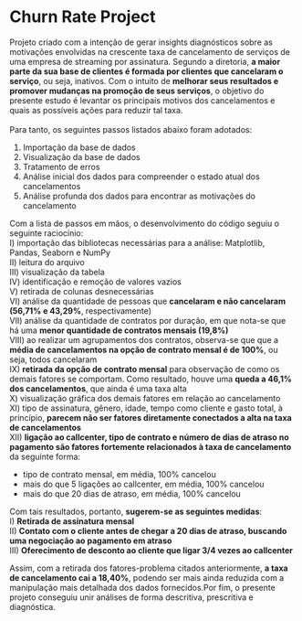 # Churn Rate Project
Projeto criado com a intenção de gerar insights diagnósticos sobre as motivações envolvidas na crescente taxa de cancelamento de serviços de uma empresa de streaming por assinatura. Segundo a diretoria, **a maior parte da sua base de clientes é formada por clientes que cancelaram o serviço**, ou seja, inativos. Com o intuito de **melhorar seus resultados e promover mudanças na promoção de seus serviços**, o objetivo do presente estudo é levantar os principais motivos dos cancelamentos e quais as possíveis ações para reduzir tal taxa.
<br/><br/>
Para tanto, os seguintes passos listados abaixo foram adotados:
1) Importação da base de dados
   <br/>
2) Visualização da base de dados
   <br/>
3) Tratamento de erros
   <br/>
5) Análise inicial dos dados para compreender o estado atual dos cancelamentos
   <br/>
6) Análise profunda dos dados para encontrar as motivações do cancelamento
   <br/>
  
Com a lista de passos em mãos, o desenvolvimento do código seguiu o seguinte raciocínio:
   <br/>
  I) importação das bibliotecas necessárias para a análise:  Matplotlib, Pandas, Seaborn e NumPy
   <br/>
 II) leitura do arquivo
<br/>
 III) visualização da tabela
<br/>
 IV) identificação e remoção de valores vazios
<br/>
 V) retirada de colunas desnecessárias
<br/>
 VI) análise da quantidade de pessoas que <b>cancelaram e não cancelaram (56,71% e 43,29%</b>, respectivamente)
<br/>
 VII) análise da quantidade de contratos por duração, em que nota-se que há uma <b>menor quantidade de contratos mensais (19,8%)</b>
<br/>
 VIII) ao realizar um agrupamentos dos contratos, observa-se que que a <b>média de cancelamentos na opção de contrato mensal é de 100%</b>, ou seja, todos cancelaram 
<br/>
 IX) <b>retirada da opção de contrato mensal</b> para observação de como os demais fatores se comportam. Como resultado, houve uma **queda a 46,1% dos cancelamentos**, que ainda é uma taxa alta
<br/>
 X) visualização gráfica dos demais fatores em relação ao cancelamento
<br/>
 XI) tipo de assinatura, gênero, idade, tempo como cliente e gasto total, à princípio, **parecem não ser fatores diretamente conectados a alta na taxa de cancelamentos**
<br/>
 XII) **ligação ao callcenter, tipo de contrato e número de dias de atraso no pagamento são fatores fortemente relacionados à taxa de cancelamento** da seguinte forma:
- tipo de contrato mensal, em média, 100% cancelou <br/>
- mais do que 5 ligações ao callcenter, em média, 100% cancelou<br/>
- mais do que 20 dias de atraso, em média, 100% cancelou<br/>

Com tais resultados, portanto, **sugerem-se as seguintes medidas**:<br/>
I) **Retirada de assinatura mensal**<br/>
II) **Contato com o cliente antes de chegar a 20 dias de atraso, buscando uma negociação ao pagamento em atraso**<br/>
III) **Oferecimento de desconto ao cliente que ligar 3/4 vezes ao callcenter**<br/>   

Assim, com a retirada dos fatores-problema citados anteriormente, **a taxa de cancelamento cai a 18,40%**, podendo ser mais ainda reduzida com a manipulação mais detalhada dos dados fornecidos.Por fim, o presente projeto conseguiu unir análises de forma descritiva, prescritiva e diagnóstica.

 
